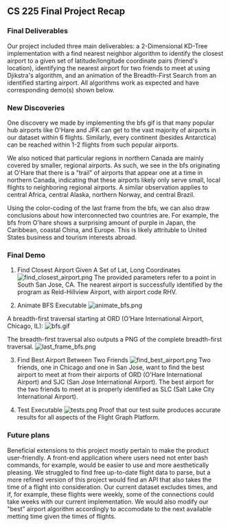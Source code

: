 ## CS 225 Final Project Recap

### Final Deliverables

Our project included three main deliverables: a 2-Dimensional KD-Tree implementation with a find nearest neighbor algorithm to identify the closest airport to a given set of latitude/longitude coordinate pairs (friend's location), identifying the nearest airport for two friends to meet at using Djikstra's algorithm, and an animation of the Breadth-First Search from an identified starting airport. All algorithms work as expected and have corresponding demo(s) shown below.

### New Discoveries

One discovery we made by implementing the bfs gif is that many popular hub airports like O'Hare and JFK can get to the vast majority of airports in our dataset within 6 flights. Similarly, every continent (besides Antarctica) can be reached within 1-2 flights from such popular airports.

We also noticed that particular regions in northern Canada are mainly covered by smaller, regional airports. As such, we see in the bfs originating at O'Hare that there is a "trail" of airports that appear one at a time in northern Canada, indicating that these airports likely only serve small, local flights to neighboring regional airports. A similar observation applies to central Africa, central Alaska, northern Norway, and central Brazil. 

Using the color-coding of the last frame from the bfs, we can also draw conclusions about how interconnected two countries are. For example, the bfs from O'hare shows a surprising amount of purple in Japan, the Caribbean, coastal China, and Europe. This is likely attrituble to United States business and tourism interests abroad.

### Final Demo

1) Find Closest Airport Given A Set of Lat, Long Coordinates
![find_closest_airport.png](https://i.imgur.com/L6InCPE.png)
The provided parameters refer to a point in South San Jose, CA. The nearest airport is successfully identified by the program as Reid-Hillview Airport, with airport code RHV.

2) Animate BFS Executable
![animate_bfs.png](https://i.imgur.com/7nxvZ5p.png)

A breadth-first traversal starting at ORD (O'Hare International Airport, Chicago, IL):
![bfs.gif](https://i.imgur.com/WnhFmdD.gif)

The breadth-first traversal also outputs a PNG of the complete breadth-first traversal.
![last_frame_bfs.png](https://i.gyazo.com/7257efa7296c5f13249781253f093874.jpg)

3) Find Best Airport Between Two Friends
![find_best_airport.png](https://i.imgur.com/rcYf4Yr.png)
Two friends, one in Chicago and one in San Jose, want to find the best airport to meet at from their airports of ORD (O'Hare International Airport) and SJC (San Jose International Airport). The best airport for the two friends to meet at is properly identified as SLC (Salt Lake City International Airport).

4) Test Executable
![tests.png](https://i.imgur.com/IbKKTM6.png)
Proof that our test suite produces accurate results for all aspects of the Flight Graph Platform.

### Future plans

Beneficial extensions to this project mostly pertain to make the product user-friendly. A front-end application where users need not enter bash commands, for example, would be easier to use and more aesthetically pleasing. We struggled to find free up-to-date flight data to parse, but a more refined version of this project would find an API that also takes the time of a flight into consideration. Our current dataset excludes times, and if, for example, these flights were weekly, some of the connections could take weeks with our current implementation. We would also modify our "best" airport algorithm accordingly to accomodate to the next available metting time given the times of flights.
